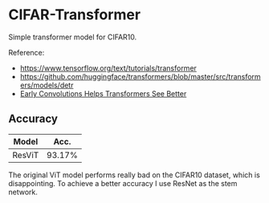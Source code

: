 # CIFAR-Transformer
Simple transformer model for CIFAR10.

Reference:
  - https://www.tensorflow.org/text/tutorials/transformer
  - https://github.com/huggingface/transformers/blob/master/src/transformers/models/detr
  - [Early Convolutions Helps Transformers See Better](https://arxiv.org/pdf/2106.14881.pdf)

## Accuracy
Model | Acc.
------|------
ResViT|93.17%

The original ViT model performs really bad on the CIFAR10 dataset, which is disappointing. To achieve a better accuracy I use ResNet as the stem network.
